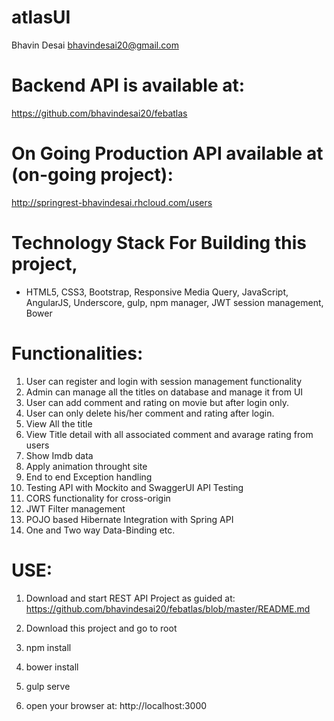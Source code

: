 # atlasUI

Bhavin Desai bhavindesai20@gmail.com

# Backend API is available at:

https://github.com/bhavindesai20/febatlas

# On Going Production API available at (on-going project):

http://springrest-bhavindesai.rhcloud.com/users

# Technology Stack For Building this project,

- HTML5, CSS3, Bootstrap, Responsive Media Query, JavaScript, AngularJS, Underscore, gulp, npm manager, JWT session management, Bower

# Functionalities:

1.	User can register and login with session management functionality
2.	Admin can manage all the titles on database and manage it from UI
3.	User can add comment and rating on movie but after login only.
4.	User can only delete his/her comment and rating after login.
5.	View All the title
6.	View Title detail with all associated comment and avarage rating from users
7.	Show Imdb data
8.	Apply animation throught site
9.	End to end Exception handling
10.	Testing API with Mockito and SwaggerUI API Testing
11.	CORS functionality for cross-origin
12.	JWT Filter management 
13.	POJO based Hibernate Integration with Spring API
14.	One and Two way Data-Binding etc.

# USE:

1) Download and start REST API  Project as guided at:
https://github.com/bhavindesai20/febatlas/blob/master/README.md

2) Download this project and go to root

3) npm install

4) bower install

5) gulp serve

6) open your browser at: http://localhost:3000
